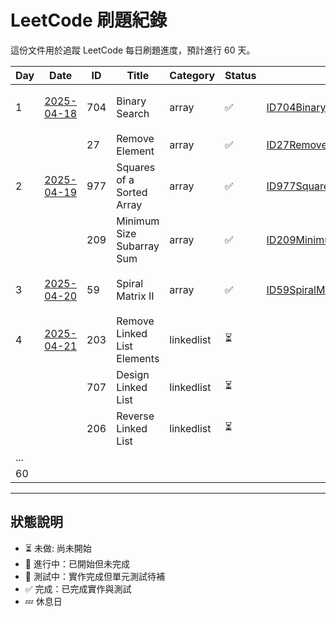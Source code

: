 # LeetCode 刷題紀錄

這份文件用於追蹤 LeetCode 每日刷題進度，預計進行 60 天。

| Day | Date                                           | ID  | Title                       | Category   | Status | Solution Link                                                                                                                                    | LeetCode                                                         | Notes      | 
|-----|------------------------------------------------|-----|-----------------------------|------------|--------|--------------------------------------------------------------------------------------------------------------------------------------------------|------------------------------------------------------------------|------------|
| 1   | [2025-04-18](../doc/daily/day01-2025-04-18.md) | 704 | Binary Search               | array      | ✅      | [ID704BinarySearch.java](../src/main/java/io/github/monty/leetcode/array/ID704BinarySearch.java)                                                 | [🔗](https://leetcode.com/problems/binary-search/)               | 含 array 緒論 | 
|     |                                                | 27  | Remove Element              | array      | ✅      | [ID27RemoveElement.java](../src/main/java/io/github/monty/leetcode/array/ID27RemoveElement.java)                                                 | [🔗](https://leetcode.com/problems/remove-element/)              |            |      
| 2   | [2025-04-19](../doc/daily/day02-2025-04-19.md) | 977 | Squares of a Sorted Array   | array      | ✅      | [ID977SquaresOfASortedArray.java](../src/main/java/io/github/monty/leetcode/array/ID977SquaresOfASortedArray.java)[SquaresOfASortedArray.java]() | [🔗](https://leetcode.com/problems/squares-of-a-sorted-array/)   |            |       
|     |                                                | 209 | Minimum Size Subarray Sum   | array      | ✅      | [ID209MinimumSizeSubarraySum.java](../src/main/java/io/github/monty/leetcode/array/ID209MinimumSizeSubarraySum.java)                             | [🔗](https://leetcode.com/problems/minimum-size-subarray-sum/)   |            |     
| 3   | [2025-04-20](../doc/daily/day03-2025-04-20.md) | 59  | Spiral Matrix II            | array      | ✅      | [ID59SpiralMatrixII.java](../src/main/java/io/github/monty/leetcode/array/ID59SpiralMatrixII.java)                                               | [🔗](https://leetcode.com/problems/spiral-matrix-ii/)            | 含 array 總結 |     
| 4   | [2025-04-21]()                                 | 203 | Remove Linked List Elements | linkedlist | ⏳      |                                                                                                                                                  | [🔗](https://leetcode.com/problems/remove-linked-list-elements/) |            |     
|     |                                                | 707 | Design Linked List          | linkedlist | ⏳      |                                                                                                                                                  | [🔗](https://leetcode.com/problems/design-linked-list/)          |            |    
|     |                                                | 206 | Reverse Linked List         | linkedlist | ⏳      |                                                                                                                                                  | [🔗](https://leetcode.com/problems/reverse-linked-list/)         |            |       
| ... |                                                |     |                             |            |        |                                                                                                                                                  |                                                                  |            |      
| 60  |                                                |     |                             |            |        |                                                                                                                                                  |                                                                  |            |    

---

## 狀態說明
- ⏳ 未做: 尚未開始
- 🚧 進行中：已開始但未完成
- 🧪 測試中：實作完成但單元測試待補
- ✅ 完成：已完成實作與測試
- 💤 休息日